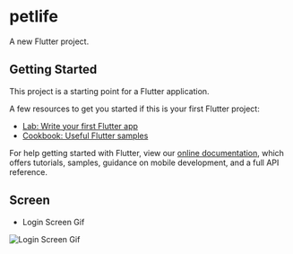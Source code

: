 # petlife

A new Flutter project.

## Getting Started

This project is a starting point for a Flutter application.

A few resources to get you started if this is your first Flutter project:

- [Lab: Write your first Flutter app](https://flutter.dev/docs/get-started/codelab)
- [Cookbook: Useful Flutter samples](https://flutter.dev/docs/cookbook)

For help getting started with Flutter, view our
[online documentation](https://flutter.dev/docs), which offers tutorials,
samples, guidance on mobile development, and a full API reference.

## Screen 

- Login Screen Gif

![Login Screen Gif](https://user-images.githubusercontent.com/54339869/79623152-fdfdda80-80f0-11ea-87d3-8ba477473df1.gif)
